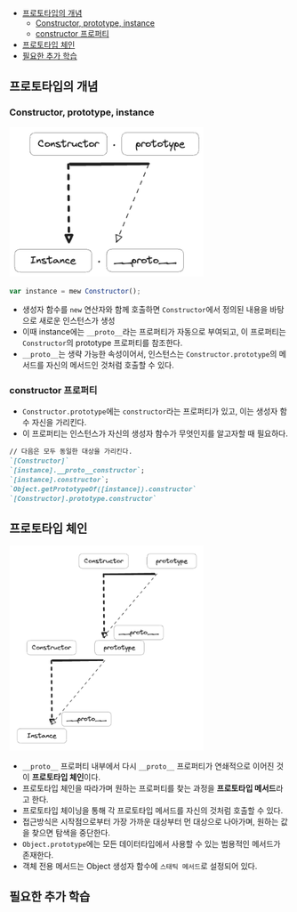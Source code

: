 - [프로토타입의 개념](#프로토타입의-개념)
  - [Constructor, prototype, instance](#constructor-prototype-instance)
  - [constructor 프로퍼티](#constructor-프로퍼티)
- [프로토타입 체인](#프로토타입-체인)
- [필요한 추가 학습](#필요한-추가-학습)

## 프로토타입의 개념

### Constructor, prototype, instance

<img width="350" src="./assets/prototype.png"><br>

```js
var instance = mew Constructor();
```

- 생성자 함수를 `new` 연산자와 함께 호출하면 `Constructor`에서 정의된 내용을 바탕으로 새로운 인스턴스가 생성
- 이때 instance에는 `__proto__`라는 프로퍼티가 자동으로 부여되고, 이 프로퍼티는 `Constructor`의 prototype 프로퍼티를 참조한다.
- `__proto__`는 생략 가능한 속성이어서, 인스턴스는 `Constructor.prototype`의 메서드를 자신의 메서드인 것처럼 호출할 수 있다.

### constructor 프로퍼티

- `Constructor.prototype`에는 `constructor`라는 프로퍼티가 있고, 이는 생성자 함수 자신을 가리킨다.
- 이 프로퍼티는 인스턴스가 자신의 생성자 함수가 무엇인지를 알고자할 때 필요하다.

```md
// 다음은 모두 동일한 대상을 가리킨다.
`[Constructor]`
`[instance].__proto__constructor`;
`[instance].constructor`;
`Object.getPrototypeOf([instance]).constructor`
`[Constructor].prototype.constructor`
```

## 프로토타입 체인

<img width="350" src="./assets/chain.png"><br>

- `__proto__` 프로퍼티 내부에서 다시 `__proto__` 프로퍼티가 연쇄적으로 이어진 것이 **프로토타입 체인**이다.
- 프로토타입 체인을 따라가며 원하는 프로퍼티를 찾는 과정을 **프로토타입 메서드**라고 한다.
- 프로토타입 체이닝을 통해 각 프로토타입 메서드를 자신의 것처럼 호출할 수 있다.
- 접근방식은 시작점으로부터 가장 가까운 대상부터 먼 대상으로 나아가며, 원하는 값을 찾으면 탐색을 중단한다.
- `Object.prototype`에는 모든 데이터타입에서 사용할 수 있는 범용적인 메서드가 존재한다.
- 객체 전용 메서드는 Object 생성자 함수에 `스태틱 메서드`로 설정되어 있다.

## 필요한 추가 학습
